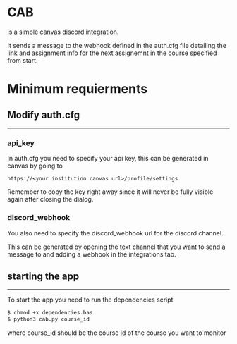 # CAB
is a simple canvas discord integration.

It sends a message to the webhook defined in the auth.cfg file detailing the link and assignment info for the next assignemnt
in the course specified from start.


# Minimum requierments

## Modify auth.cfg
---
### api_key
In auth.cfg you need to specify your api key, this can be generated in canvas by going to

```https://<your institution canvas url>/profile/settings```

Remember to copy the key right away since it will never be fully visible again after closing the dialog.
### discord_webhook
You also need to specify the discord_webhook url for the discord channel.

This can be generated by opening the text channel that you want to send a message to and adding a webhook in the integrations tab.

## starting the app
---

To start the app you need to run the dependencies script

```bash
$ chmod +x dependencies.bas
$ python3 cab.py course_id
```
where course_id should be the course id of the course you want to monitor